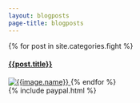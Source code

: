 ```yaml
---
layout: blogposts
page-title: blogposts
---
```

<div class='blogposts'>
	<div class='cover'>
		{% for post in site.categories.fight %} 
		<a class='mobile-noclick' href="{{ post.url }}">
			<h4>{{post.title}}</h4>
			<img src="{{post.cover}}" alt="{{image.name}}" id="index{{forloop.index}}"/>
		</a>
		{% endfor %}
	</div>
{% include paypal.html %}
</div>
